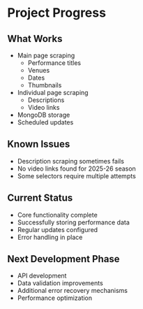 # Project Progress

## What Works
- Main page scraping
  - Performance titles
  - Venues
  - Dates
  - Thumbnails
- Individual page scraping
  - Descriptions
  - Video links
- MongoDB storage
- Scheduled updates

## Known Issues
- Description scraping sometimes fails
- No video links found for 2025-26 season
- Some selectors require multiple attempts

## Current Status
- Core functionality complete
- Successfully storing performance data
- Regular updates configured
- Error handling in place

## Next Development Phase
- API development
- Data validation improvements
- Additional error recovery mechanisms
- Performance optimization
